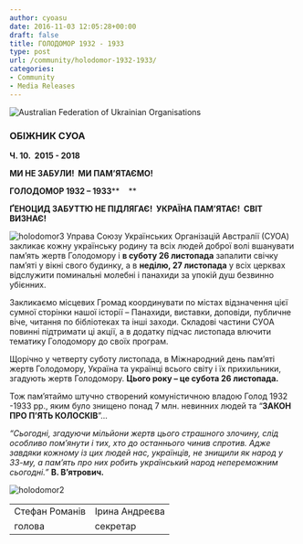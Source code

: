 ```yaml
---
author: cyoasu
date: 2016-11-03 12:05:28+00:00
draft: false
title: ГОЛОДОМОР 1932 - 1933
type: post
url: /community/holodomor-1932-1933/
categories:
- Community
- Media Releases
---
```


![Australian Federation of Ukrainian Organisations](http://www.ozeukes.com/wp-content/uploads/2014/10/image001.png)



### **ОБІЖНИК СУОА**




**Ч. 10.  2015 - 2018**




**МИ НЕ ЗАБУЛИ!  МИ ПАМ’ЯТАЄМО!**




**ГОЛОДОМОР 1932 – 1933****    **




**ҐЕНОЦИД ЗАБУТТЮ НЕ ПІДЛЯГАЄ!  УКРАЇНА ПАМ’ЯТАЄ!  СВІТ ВИЗНАЄ!**


![holodomor3](http://www.ozeukes.com/wp-content/uploads/2016/11/Holodomor3.jpg)
Управа Союзу Українських Організацій Австралії (СУОА) закликає кожну українську родину та всіх людей доброї волі вшанувати пам’ять жертв Голодомору і **в суботу 26 листопада** запалити свічку пам’яті y вікні свого будинку, a в **неділю, 27 листопада** у всіх церквах відслужити поминальні молебні i панахиди за упокій душ безвинно убієнних.

Закликаємо місцевих Громад координувати по містах відзначення цієї сумної сторінки нашої історії – Панахиди, виставки, доповіди, публичне віче, читання по бібліотеках та інші заходи. Складові частини СУОА повинні підтримати ці акції, а в додатку підчас листопада влючити тематику Голодомору до своїх програм.

Щорічно у четверту суботу листопада, в Міжнародний день пам’яті жертв Голодомору, Україна та українці всього світу і їх прихильники, згадують жертв Голодомору. **Цього року – це субота 26 листопада.**

Тож пам’ятаймо штучно створений комуністичною владою Голод 1932 -1933 рр., яким було знищено понад 7 млн. невинних людей та “**ЗАКОН ПРО П’ЯТЬ КОЛОСКІВ**”...

_“Сьогодні, згадуючи мільйони жертв цього страшного злочину, слід особливо пом’янути і тих, хто до останнього чинив спротив. Адже завдяки кожному із цих людей нас, українців, не знищили як народ у 33-му, а пам’ять про них робить український народ непереможним сьогодні.”_ **В. В’ятрович.**

![holodomor2](http://www.ozeukes.com/wp-content/uploads/2016/11/Holodomor2.jpg)

<table width="100%" border="0" >
<tbody >
<tr >

<td >Стефан Романів
</td>

<td >Ірина Андреєва
</td>
</tr>
<tr >

<td >голова
</td>

<td >секретар
</td>
</tr>
</tbody>
</table>
